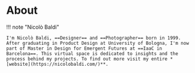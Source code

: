 # About

!!! note "Nicolò Baldi"

    I'm Nicolò Baldi, ==Designer== and ==Photographer== born in 1999. 
    After graduating in Product Design at University of Bologna, I'm now part of Master in Design for Emergent Futures at ==IaaC in Barcelona==. This virtual space is dedicated to insights and the process behind my projects. To find out more visit my entire *[website](https://nicolobaldi.com/)**.


